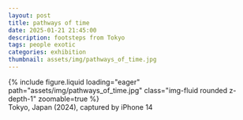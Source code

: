 ```yaml
---
layout: post
title: pathways of time
date: 2025-01-21 21:45:00
description: footsteps from Tokyo
tags: people exotic
categories: exhibition
thumbnail: assets/img/pathways_of_time.jpg
---
```


<div class="row">
    <div class="col-sm mt-3 mt-md-0">
        {% include figure.liquid loading="eager" path="assets/img/pathways_of_time.jpg" class="img-fluid rounded z-depth-1" zoomable=true %}
    </div>
</div>
<div class="caption">
    Tokyo, Japan (2024),
    captured by iPhone 14
</div>
